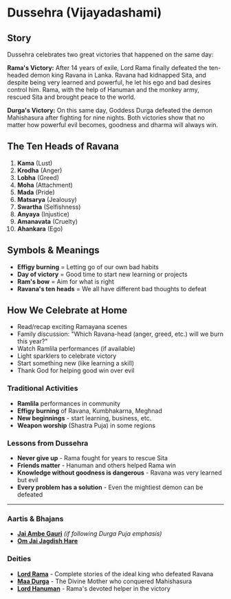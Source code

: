 # Dussehra (Vijayadashami)

## Story

Dussehra celebrates two great victories that happened on the same day:

**Rama's Victory:** After 14 years of exile, Lord Rama finally defeated the ten-headed demon king Ravana in Lanka. Ravana had kidnapped Sita, and despite being very learned and powerful, he let his ego and bad desires control him. Rama, with the help of Hanuman and the monkey army, rescued Sita and brought peace to the world.

**Durga's Victory:** On this same day, Goddess Durga defeated the demon Mahishasura after fighting for nine nights. Both victories show that no matter how powerful evil becomes, goodness and dharma will always win.

## The Ten Heads of Ravana

1. **Kama** (Lust)
2. **Krodha** (Anger)
3. **Lobha** (Greed)
4. **Moha** (Attachment)
5. **Mada** (Pride)
6. **Matsarya** (Jealousy)
7. **Swartha** (Selfishness)
8. **Anyaya** (Injustice)
9. **Amanavata** (Cruelty)
10. **Ahankara** (Ego)

## Symbols & Meanings

- **Effigy burning** = Letting go of our own bad habits
- **Day of victory** = Good time to start new learning or projects
- **Ram's bow** = Aim for what is right
- **Ravana's ten heads** = We all have different bad thoughts to defeat

## How We Celebrate at Home

- Read/recap exciting Ramayana scenes
- Family discussion: "Which Ravana-head (anger, greed, etc.) will we burn this year?"
- Watch Ramlila performances (if available)
- Light sparklers to celebrate victory
- Start something new (like learning a skill)
- Thank God for helping good win over evil

### Traditional Activities
- **Ramlila** performances in community
- **Effigy burning** of Ravana, Kumbhakarna, Meghnad
- **New beginnings** - start learning, business, etc.
- **Weapon worship** (Shastra Puja) in some regions

### Lessons from Dussehra

- **Never give up** - Rama fought for years to rescue Sita
- **Friends matter** - Hanuman and others helped Rama win
- **Knowledge without goodness is dangerous** - Ravana was very learned but evil
- **Every problem has a solution** - Even the mightiest demon can be defeated

---

### Aartis & Bhajans

- **[Jai Ambe Gauri](../section2-aartis-bhajans/05-jai-ambe-gauri.md)** *(if following Durga Puja emphasis)*
- **[Om Jai Jagdish Hare](../section2-aartis-bhajans/10-om-jai-jagdish-hare.md)**

### Deities

- **[Lord Rama](../section3-deities/02-lord-rama.md)** - Complete stories of the ideal king who defeated Ravana
- **[Maa Durga](../section3-deities/06-maa-durga.md)** - The Divine Mother who conquered Mahishasura
- **[Lord Hanuman](../section3-deities/05-lord-hanuman.md)** - Rama's devoted helper in the victory
